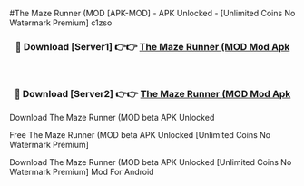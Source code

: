 #The Maze Runner (MOD [APK-MOD] - APK Unlocked - [Unlimited Coins No Watermark Premium] c1zso



<div align="center">

<h3>🔴 Download [Server1] 👉👉 <a href="https://momento.my/?title=The_Maze_Runner_(MOD">The Maze Runner (MOD Mod Apk</a></h3><br>

<h3>🔴 Download [Server2] 👉👉 <a href="https://momento.my/?title=The_Maze_Runner_(MOD">The Maze Runner (MOD Mod Apk</a></h3>
</div>



Download The Maze Runner (MOD beta APK Unlocked

Free The Maze Runner (MOD beta APK Unlocked [Unlimited Coins No Watermark Premium]

Download The Maze Runner (MOD beta APK Unlocked [Unlimited Coins No Watermark Premium] Mod For Android
